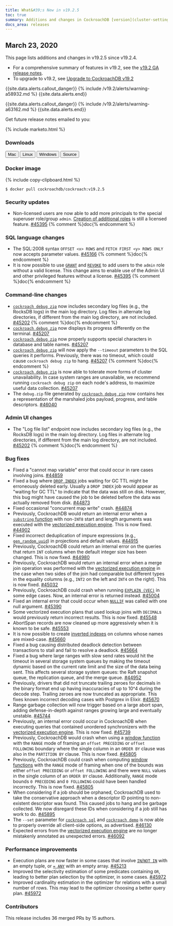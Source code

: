 ```yaml
---
title: What&#39;s New in v19.2.5
toc: true
summary: Additions and changes in CockroachDB [version](cluster-settings.html#setting-version) v19.2.5 since [version](cluster-settings.html#setting-version) v19.2.4
docs_area: releases 
---
```


## March 23, 2020

This page lists additions and changes in v19.2.5 since v19.2.4.

- For a comprehensive summary of features in v19.2, see the [v19.2 GA release notes](v19.2.0.html).
- To upgrade to v19.2, see [Upgrade to CockroachDB v19.2](../v19.2/upgrade-cockroach-[version](cluster-settings.html#setting-version).html)

{{site.data.alerts.callout_danger}}
{% include /v19.2/alerts/warning-a58932.md %}
{{site.data.alerts.end}}

{{site.data.alerts.callout_danger}}
{% include /v19.2/alerts/warning-a63162.md %}
{{site.data.alerts.end}}

Get future release notes emailed to you:

{% include marketo.html %}

### Downloads

<div id="os-tabs" class="clearfix os-tabs_button-outline-primary">
    <a href="https://binaries.cockroachdb.com/cockroach-v19.2.5.darwin-10.9-amd64.tgz"><button id="mac" data-eventcategory="mac-binary-release-notes">Mac</button></a>
    <a href="https://binaries.cockroachdb.com/cockroach-v19.2.5.linux-amd64.tgz"><button id="linux" data-eventcategory="linux-binary-release-notes">Linux</button></a>
    <a href="https://binaries.cockroachdb.com/cockroach-v19.2.5.windows-6.2-amd64.zip"><button id="windows" data-eventcategory="windows-binary-release-notes">Windows</button></a>
    <a href="https://binaries.cockroachdb.com/cockroach-v19.2.5.src.tgz"><button id="source" data-eventcategory="source-release-notes">Source</button></a>
</div>

### Docker image

{% include copy-clipboard.html %}
~~~shell
$ docker pull cockroachdb/cockroach:v19.2.5
~~~


### Security updates

- Non-licensed users are now able to add more principals to the special superuser role/group `admin`. [Creation of additional roles](../v19.2/create-role.html) is still a licensed feature. [#45395][#45395] {% comment %}doc{% endcomment %}

### SQL language changes

- The SQL:2008 syntax `OFFSET <x> ROWS` and `FETCH FIRST <y> ROWS ONLY` now accepts parameter values. [#45166][#45166] {% comment %}doc{% endcomment %}
- It is now possible to use [`GRANT`](../v19.2/grant.html) and [`REVOKE`](../v19.2/revoke.html) to add users to the `admin` role without a valid license. This change aims to enable use of the Admin UI and other privileged features without a license. [#45395][#45395] {% comment %}doc{% endcomment %}

### Command-line changes

- [`cockroach debug zip`](../v19.2/cockroach-debug-zip.html) now includes secondary log files (e.g., the RocksDB logs) in the main log directory. Log files in alternate log directories, if different from the main log directory, are not included. [#45202][#45202] {% comment %}doc{% endcomment %}
- [`cockroach debug zip`](../v19.2/cockroach-debug-zip.html) now displays its progress differently on the terminal. [#45207][#45207]
- [`cockroach debug zip`](../v19.2/cockroach-debug-zip.html) now properly supports special characters in database and table names. [#45207][#45207]
- [`cockroach debug zip`](../v19.2/cockroach-debug-zip.html) will now apply the `--timeout` parameters to the SQL queries it performs. Previously, there was no timeout, which could cause `cockroach debug zip` to hang. [#45207][#45207] {% comment %}doc{% endcomment %}
- [`cockroach debug zip`](../v19.2/cockroach-debug-zip.html) is now able to tolerate more forms of cluster unavailability. In case system ranges are unavailable, we recommend running `cockroach debug zip` on each node's address, to maximize useful data collection. [#45207][#45207]
- The `debug.zip` file generated by [`cockroach debug zip`](../v19.2/cockroach-debug-zip.html) now contains hex a representation of the marshaled jobs payload, progress, and table descriptors. [#46040][#46040]

### Admin UI changes

- The "Log file list" endpoint now includes secondary log files (e.g., the RocksDB logs) in the main log directory. Log files in alternate log directories, if different from the main log directory, are not included. [#45202][#45202] {% comment %}doc{% endcomment %}

### Bug fixes

- Fixed a "cannot map variable" error that could occur in rare cases involving joins. [#44859][#44859]
- Fixed a bug where [`DROP INDEX`](../v19.2/drop-index.html) jobs waiting for GC TTL might be erroneously deleted early. Usually a `DROP INDEX` job would appear as "waiting for GC TTL" to indicate that the data was still on disk. However, this bug might have caused the job to be deleted before the data was actually removed from disk. [#44873][#44873]
- Fixed occasional "concurrent map write" crash. [#44874][#44874]
- Previously, CockroachDB would return an internal error when a [`substring` function](../v19.2/functions-and-operators.html#string-and-byte-functions) with non-`INT8` start and length arguments was executed with the [vectorized execution engine](../v19.2/vectorized-execution.html). This is now fixed. [#44902][#44902]
- Fixed incorrect deduplication of impure expressions (e.g., [`gen_random_uuid`](../v19.2/functions-and-operators.html#id-generation-functions)) in projections and default values. [#44915][#44915]
- Previously, CockroachDB could return an internal error on the queries that return `INT` columns when the default integer size has been changed. This is now fixed. [#44980][#44980]
- Previously, CockroachDB would return an internal error when a merge join operation was performed with the [vectorized execution engine](../v19.2/vectorized-execution.html) in the case when two sides of the join had comparable but different types in the equality columns (e.g., `INT2` on the left and `INT4` on the right). This is now fixed. [#45032][#45032]
- Previously, CockroachDB could crash when running [`EXPLAIN (VEC)`](../v19.2/explain.html#vec-option) in some edge cases. Now, an internal error is returned instead. [#45004][#45004]
- Fixed an internal error that could occur when [`NULLIF`](../v19.2/scalar-expressions.html#nullif-expressions) was called with one null argument. [#45390][#45390]
- Some vectorized execution plans that used lookup joins with `DECIMAL`s would previously return incorrect results. This is now fixed. [#45548][#45548]
- AbortSpan records are now cleaned up more aggressively when it is known to be safe. [#45553][#45553]
- It is now possible to create [inverted indexes](../v19.2/inverted-indexes.html) on columns whose names are mixed-case. [#45660][#45660]
- Fixed a bug causing distributed deadlock detection between transactions to stall and fail to resolve a deadlock. [#45664][#45664]
- Fixed a bug where large ranges with slow send rates would hit the timeout in several storage system queues by making the timeout dynamic based on the current rate limit and the size of the data being sent. This affects several storage system queues: the Raft snapshot queue, the replication queue, and the merge queue. [#44952][#44952]
- Previously, drivers that did not truncate trailing zeroes for decimals in the binary format end up having inaccuracies of up to 10^4 during the decode step. Trailing zeroes are now truncated as appropriate. This fixes known incorrect decoding cases with Postgrex in Elixir. [#45670][#45670]
- Range garbage collection will now trigger based on a large abort span, adding defense-in-depth against ranges growing large and eventually unstable. [#45744][#45744]
- Previously, an internal error could occur in CockroachDB when executing queries that contained unordered synchronizers with the [vectorized execution engine](../v19.2/vectorized-execution.html). This is now fixed. [#45739][#45739]
- Previously, CockroachDB would crash when using a [window function](../v19.2/window-functions.html) with the `RANGE` mode of framing an `offset PRECEDING` or `offset FOLLOWING` boundary where the single column in an `ORDER BY` clause was also in the `PARTITION BY` clause. This is now fixed. [#45805][#45805]
- Previously, CockroachDB could crash when computing [window functions](../v19.2/window-functions.html) with the `RANGE` mode of framing when one of the bounds was either `offset PRECEDING` or `offset FOLLOWING` and there were `NULL` values in the single column of an `ORDER BY` clause. Additionally, `RANGE` mode bounds `0 PRECEDING` and `0 FOLLOWING` could have been handled incorrectly. This is now fixed. [#45805][#45805]
- When considering if a job should be orphaned, CockroachDB used to take the conservative approach when a descriptor ID pointing to non-existent descriptor was found. This caused jobs to hang and be garbage collected. We now disregard these IDs when considering if a job still has work to do. [#45895][#45895]
- The `--set` parameter for [`cockroach sql`](../v19.2/cockroach-sql.html) and [`cockroach demo`](../v19.2/cockroach-demo.html) is now able to properly override all client-side options, as advertised. [#46130][#46130]
- Expected errors from the [vectorized execution engine](../v19.2/vectorized-execution.html) are no longer mistakenly annotated as unexpected errors. [#46092][#46092]

### Performance improvements

- Execution plans are now faster in some cases that involve [`IN`/`NOT IN`](../v19.2/scalar-expressions.html#set-membership) with an empty tuple, or [`= ANY`](../v19.2/scalar-expressions.html#multi-valued-comparisons) with an empty array. [#45213][#45213]
- Improved the selectivity estimation of some predicates containing `OR`, leading to better plan selection by the optimizer, in some cases. [#45972][#45972]
- Improved cardinality estimation in the optimizer for relations with a small number of rows. This may lead to the optimizer choosing a better query plan. [#45972][#45972]

### Contributors

This release includes 36 merged PRs by 15 authors.

[#44859]: https://github.com/cockroachdb/cockroach/pull/44859
[#44873]: https://github.com/cockroachdb/cockroach/pull/44873
[#44874]: https://github.com/cockroachdb/cockroach/pull/44874
[#44902]: https://github.com/cockroachdb/cockroach/pull/44902
[#44915]: https://github.com/cockroachdb/cockroach/pull/44915
[#44952]: https://github.com/cockroachdb/cockroach/pull/44952
[#44980]: https://github.com/cockroachdb/cockroach/pull/44980
[#45004]: https://github.com/cockroachdb/cockroach/pull/45004
[#45032]: https://github.com/cockroachdb/cockroach/pull/45032
[#45166]: https://github.com/cockroachdb/cockroach/pull/45166
[#45202]: https://github.com/cockroachdb/cockroach/pull/45202
[#45207]: https://github.com/cockroachdb/cockroach/pull/45207
[#45213]: https://github.com/cockroachdb/cockroach/pull/45213
[#45390]: https://github.com/cockroachdb/cockroach/pull/45390
[#45395]: https://github.com/cockroachdb/cockroach/pull/45395
[#45548]: https://github.com/cockroachdb/cockroach/pull/45548
[#45553]: https://github.com/cockroachdb/cockroach/pull/45553
[#45660]: https://github.com/cockroachdb/cockroach/pull/45660
[#45664]: https://github.com/cockroachdb/cockroach/pull/45664
[#45670]: https://github.com/cockroachdb/cockroach/pull/45670
[#45739]: https://github.com/cockroachdb/cockroach/pull/45739
[#45744]: https://github.com/cockroachdb/cockroach/pull/45744
[#45805]: https://github.com/cockroachdb/cockroach/pull/45805
[#45895]: https://github.com/cockroachdb/cockroach/pull/45895
[#45972]: https://github.com/cockroachdb/cockroach/pull/45972
[#46040]: https://github.com/cockroachdb/cockroach/pull/46040
[#46092]: https://github.com/cockroachdb/cockroach/pull/46092
[#46130]: https://github.com/cockroachdb/cockroach/pull/46130
[#46154]: https://github.com/cockroachdb/cockroach/pull/46154

